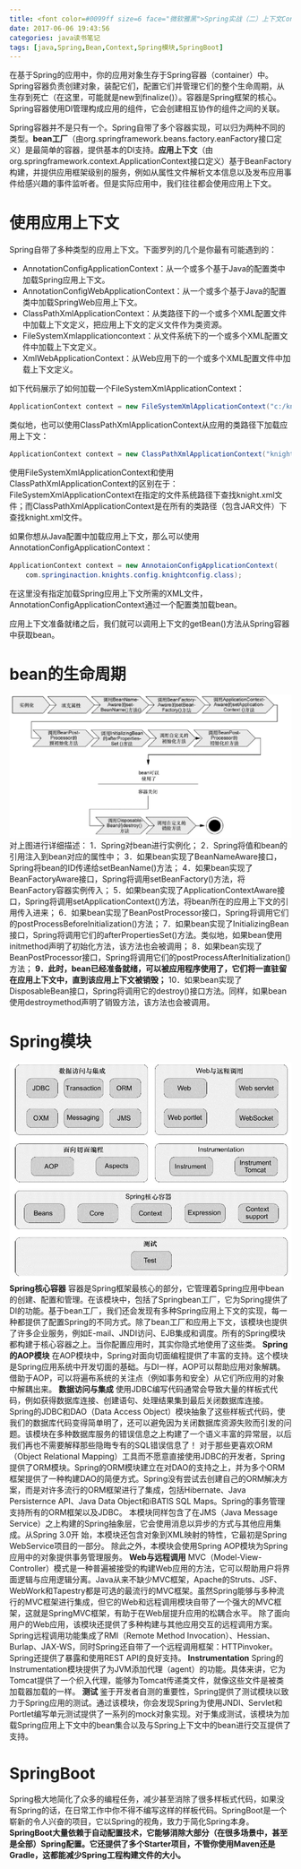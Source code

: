 ```yaml
---
title: <font color=#0099ff size=6 face="微软雅黑">Spring实战（二）上下文Context和Bean的生命周期</font>
date: 2017-06-06 19:43:56
categories: java读书笔记
tags: [java,Spring,Bean,Context,Spring模块,SpringBoot]
---
```

在基于Spring的应用中，你的应用对象生存于Spring容器（container）中。Spring容器负责创建对象，装配它们，配置它们并管理它们的整个生命周期，从生存到死亡（在这里，可能就是new到finalize()）。容器是Spring框架的核心。Spring容器使用DI管理构成应用的组件，它会创建相互协作的组件之间的关联。

Spring容器并不是只有一个。Spring自带了多个容器实现，可以归为两种不同的类型。**bean工厂**（由org.springframework.beans.factory.eanFactory接口定义）是最简单的容器，提供基本的DI支持。**应用上下文**（由org.springframework.context.ApplicationContext接口定义）基于BeanFactory构建，并提供应用框架级别的服务，例如从属性文件解析文本信息以及发布应用事件给感兴趣的事件监听者。但是实际应用中，我们往往都会使用应用上下文。

使用应用上下文
=====
Spring自带了多种类型的应用上下文。下面罗列的几个是你最有可能遇到的：

- AnnotationConfigApplicationContext：从一个或多个基于Java的配置类中加载Spring应用上下文。
- AnnotationConfigWebApplicationContext：从一个或多个基于Java的配置类中加载SpringWeb应用上下文。
- ClassPathXmlApplicationContext：从类路径下的一个或多个XML配置文件中加载上下文定义，把应用上下文的定义文件作为类资源。
- FileSystemXmlapplicationcontext：从文件系统下的一个或多个XML配置文件中加载上下文定义。
- XmlWebApplicationContext：从Web应用下的一个或多个XML配置文件中加载上下文定义。

如下代码展示了如何加载一个FileSystemXmlApplicationContext：
```java
ApplicationContext context = new FileSystemXmlApplicationContext("c:/knight.xml");
```
类似地，也可以使用ClassPathXmlApplicationContext从应用的类路径下加载应用上下文：
```java
ApplicationContext context = new ClassPathXmlApplicationContext("knight.xml");
```
使用FileSystemXmlApplicationContext和使用ClassPathXmlApplicationContext的区别在于：FileSystemXmlApplicationContext在指定的文件系统路径下查找knight.xml文件；而ClassPathXmlApplicationContext是在所有的类路径（包含JAR文件）下查找knight.xml文件。

如果你想从Java配置中加载应用上下文，那么可以使用AnnotationConfigApplicationContext：
```java
ApplicationContext context = new AnnotaionConfigApplicationContext(
    com.springinaction.knights.config.knightconfig.class);
```
在这里没有指定加载Spring应用上下文所需的XML文件，AnnotationConfigApplicationContext通过一个配置类加载bean。

应用上下文准备就绪之后，我们就可以调用上下文的getBean()方法从Spring容器中获取bean。

bean的生命周期
=======

![Bean生命周期](Spring实战（二）上下文和Bean的生命周期/spring1.png)
对上图进行详细描述：
1．Spring对bean进行实例化；
2．Spring将值和bean的引用注入到bean对应的属性中；
3．如果bean实现了BeanNameAware接口，Spring将bean的ID传递给setBeanName()方法；
4．如果bean实现了BeanFactoryAware接口，Spring将调用setBeanFactory()方法，将BeanFactory容器实例传入；
5．如果bean实现了ApplicationContextAware接口，Spring将调用setApplicationContext()方法，将bean所在的应用上下文的引用传入进来；
6．如果bean实现了BeanPostProcessor接口，Spring将调用它们的postProcessBeforeInitialization()方法；
7．如果bean实现了InitializingBean接口，Spring将调用它们的afterPropertiesSet()方法。类似地，如果bean使用initmethod声明了初始化方法，该方法也会被调用；
8．如果bean实现了BeanPostProcessor接口，Spring将调用它们的postProcessAfterInitialization()方法；
**9．此时，bean已经准备就绪，可以被应用程序使用了，它们将一直驻留在应用上下文中，直到该应用上下文被销毁；**
10．如果bean实现了DisposableBean接口，Spring将调用它的destroy()接口方法。同样，如果bean使用destroymethod声明了销毁方法，该方法也会被调用。

Spring模块
============
![spring模块](Spring实战（二）上下文和Bean的生命周期/spring2.png)
**Spring核心容器**
容器是Spring框架最核心的部分，它管理着Spring应用中bean的创建、配置和管理。在该模块中，包括了Springbean工厂，它为Spring提供了DI的功能。基于bean工厂，我们还会发现有多种Spring应用上下文的实现，每一种都提供了配置Spring的不同方式。除了bean工厂和应用上下文，该模块也提供了许多企业服务，例如E-mail、JNDI访问、EJB集成和调度。所有的Spring模块都构建于核心容器之上。当你配置应用时，其实你隐式地使用了这些类。
**Spring的AOP模块**
在AOP模块中，Spring对面向切面编程提供了丰富的支持。这个模块是Spring应用系统中开发切面的基础。与DI一样，AOP可以帮助应用对象解耦。借助于AOP，可以将遍布系统的关注点（例如事务和安全）从它们所应用的对象中解耦出来。
**数据访问与集成**
使用JDBC编写代码通常会导致大量的样板式代码，例如获得数据库连接、创建语句、处理结果集到最后关闭数据库连接。Spring的JDBC和DAO（Data Access Object）模块抽象了这些样板式代码，使我们的数据库代码变得简单明了，还可以避免因为关闭数据库资源失败而引发的问题。该模块在多种数据库服务的错误信息之上构建了一个语义丰富的异常层，以后我们再也不需要解释那些隐晦专有的SQL错误信息了！
对于那些更喜欢ORM（Object Relational Mapping）工具而不愿意直接使用JDBC的开发者，Spring提供了ORM模块。Spring的ORM模块建立在对DAO的支持之上，并为多个ORM框架提供了一种构建DAO的简便方式。Spring没有尝试去创建自己的ORM解决方案，而是对许多流行的ORM框架进行了集成，包括Hibernate、Java Persisternce API、Java Data Object和iBATIS SQL Maps。Spring的事务管理支持所有的ORM框架以及JDBC。
本模块同样包含了在JMS（Java Message Service）之上构建的Spring抽象层，它会使用消息以异步的方式与其他应用集成。从Spring 3.0开
始，本模块还包含对象到XML映射的特性，它最初是Spring WebService项目的一部分。
除此之外，本模块会使用Spring AOP模块为Spring应用中的对象提供事务管理服务。
**Web与远程调用**
MVC（Model-View-Controller）模式是一种普遍被接受的构建Web应用的方法，它可以帮助用户将界面逻辑与应用逻辑分离。Java从来不缺少MVC框架，Apache的Struts、JSF、WebWork和Tapestry都是可选的最流行的MVC框架。虽然Spring能够与多种流行的MVC框架进行集成，但它的Web和远程调用模块自带了一个强大的MVC框架，这就是SpringMVC框架，有助于在Web层提升应用的松耦合水平。
除了面向用户的Web应用，该模块还提供了多种构建与其他应用交互的远程调用方案。Spring远程调用功能集成了RMI（Remote Method Invocation）、Hessian、Burlap、JAX-WS，同时Spring还自带了一个远程调用框架：HTTPinvoker。Spring还提供了暴露和使用REST API的良好支持。
**Instrumentation**
Spring的Instrumentation模块提供了为JVM添加代理（agent）的功能。具体来讲，它为Tomcat提供了一个织入代理，能够为Tomcat传递类文件，就像这些文件是被类加载器加载的一样。
**测试**
鉴于开发者自测的重要性，Spring提供了测试模块以致力于Spring应用的测试。通过该模块，你会发现Spring为使用JNDI、Servlet和Portlet编写单元测试提供了一系列的mock对象实现。对于集成测试，该模块为加载Spring应用上下文中的bean集合以及与Spring上下文中的bean进行交互提供了支持。

SpringBoot
=====
Spring极大地简化了众多的编程任务，减少甚至消除了很多样板式代码，如果没有Spring的话，在日常工作中你不得不编写这样的样板代码。SpringBoot是一个崭新的令人兴奋的项目，它以Spring的视角，致力于简化Spring本身。**SpringBoot大量依赖于自动配置技术，它能够消除大部分（在很多场景中，甚至是全部）Spring配置。它还提供了多个Starter项目，不管你使用Maven还是Gradle，这都能减少Spring工程构建文件的大小。**